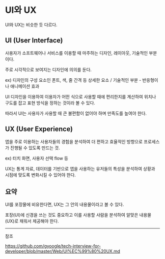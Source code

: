 # UI와 UX

UI와 UX는 비슷한 듯 다르다.

## UI (User Interface)

사용자가 소프트웨어나 서비스를 이용할 때 마주하는 디자인, 레이아웃, 기술적인 부분이다. 

주로 시각적으로 보여지는 디자인에 의의를 둔다. 

ex) 디자인의 구성 요소인 폰트, 색, 줄 간격 등 상세한 요소 / 기술적인 부분 - 반응형이나 애니메이션 효과

UI 디자인을 이용하여 이용자가 어떤 식으로 사용할 때에 편리한지를 계산하여 위치나 구도를 잡고 표현 방식을 정하는 것이라 볼 수 있다.

따라서 UI는 사용자가 사용할 때 큰 불편함이 없어야 하며 만족도를 높여야 한다.

## UX (User Experience)

앱을 주로 이용하는 사용자들의 경험을 분석하여 더 편하고 효율적인 방향으로 프로세스가 진행될 수 있도록 만드는 것.

ex) 터치 화면, 사용자 선택 flow 등

UX는 통계 자료, 데이터를 기반으로 앱을 사용하는 유저들의 특성을 분석하여 상황과 시점에 맞도록 변화시킬 수 있어야 한다.

## 요약

UI를 포장물에 비유한다면, UX는 그 안의 내용물이라고 볼 수 있다.

포장(UI)에 신경을 쓰는 것도 중요하고 이를 사용할 사람을 분석하여 알맞은 내용물(UX)로 채워서 제공해야 한다.

---

참조

https://github.com/gyoogle/tech-interview-for-developer/blob/master/Web/UI%EC%99%80%20UX.md

